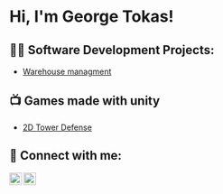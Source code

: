<h1>Hi, I'm George Tokas! </h1>

<h2>👨‍💻 Software Development Projects:</h2>

- [Warehouse managment](https://github.com/GiorgosTokasDev/Warehouse-Management-System)

<h2>📺 Games made with unity</h2>

- [2D Tower Defense](https://github.com/GiorgosTokasDev/2D-Tower-Defense-With-Unity)
  

<h2> 🤳 Connect with me:</h2>


[<img align="left" alt="JoshMadakor | LinkedIn" width="22px" src="https://cdn.jsdelivr.net/npm/simple-icons@v3/icons/linkedin.svg" />][linkedin]
[<img align="left" alt="JoshMadakor | Instagram" width="22px" src="https://cdn.jsdelivr.net/npm/simple-icons@v3/icons/instagram.svg" />][instagram]


[instagram]: https://www.instagram.com/giorgos_tokass/
[linkedin]: www.linkedin.com/in/george-tokasdev



